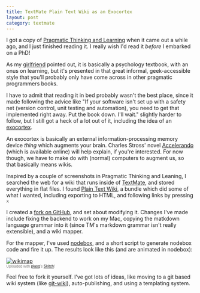 ```yaml
--- 
title: TextMate Plain Text Wiki as an Exocortex
layout: post
category: textmate
---
```

I got a copy of [Pragmatic Thinking and Learning](http://www.pragprog.com/titles/ahptl "The Pragmatic Bookshelf | Pragmatic Thinking and Learning") when it came out a while ago, and I just finished reading it. I really wish I'd read it *before* I embarked on a PhD!

As my [girlfriend](http://charliebeldon.com) pointed out, it is basically a psychology textbook, with an onus on learning, but it's presented in that great informal, geek-accessible style that you'll probably only have come across in other pragmatic programmers books. 

I have to admit that reading it in bed probably wasn't the best place, since it made following the advice like "If your software isn't set up with a safety net (version control, unit testing and automation), you need to get that implemented right away. Put the book down. I'll wait." slightly harder to follow, but I still got a heck of a lot out of it, including the idea of an [exocortex](http://en.wikipedia.org/wiki/Exocortex "Exocortex - Wikipedia, the free encyclopedia"). 

An exocortex is basically an external information-processing memory device *thing* which augments your brain. Charles Stross' novel [Accelerando](http://www.accelerando.org/ "Accelerando!") (which is available online) will help explain, if you're interested. For now though, we have to make do with (normal) computers to augment us, so that basically means wikis.

Inspired by a couple of screenshots in Pragmatic Thinking and Leaning, I searched the web for a wiki that runs inside of [TextMate](http://macromates.com/ "TextMate — The Missing Editor for Mac OS X"), and stored everything in flat files. I found [Plain Text Wiki](http://interconnected.org/home/more/2007/05/textmate-wiki/ "Index of /home/more/2007/05/textmate-wiki"), a bundle which did some of what I wanted, including exporting to HTML, and following links by pressing `⌅`

I created a [fork on GitHub](http://github.com/mattfoster/plaintextwiki-tmbundle/tree/master "mattfoster's plaintextwiki-tmbundle at master &mdash; GitHub"), and set about modifying it. Changes I've made include fixing the backend to work on my Mac, copying the matkdown language grammar into it (since TM's markdown grammar isn't really extensible), and a wiki mapper.

For the mapper, I've used [nodebox](http://nodebox.net/ "NodeBox | Home"), and a short script to generate nodebox code and fire it up. The results look like this (and are animated in nodebox):

<div class="thumbnail"><a href="http://skitch.com/mattfoster/7dh9/wikimap"><img src="http://img.skitch.com/20081130-js5ubri5tg3ta1kr46j391xe2i.preview.jpg" alt="wikimap" /></a><br /><span style="font-family: Lucida Grande, Trebuchet, sans-serif, Helvetica, Arial; font-size: 10px; color: #808080">Uploaded with <a href="http://plasq.com/">plasq</a>'s <a href="http://skitch.com">Skitch</a>!</span></div>

Feel free to fork it yourself. I've got lots of ideas, like moving to a git based wiki system (like [git-wiki](http://github.com/sr/git-wiki/tree/master)), auto-publishing, and using a templating system.
